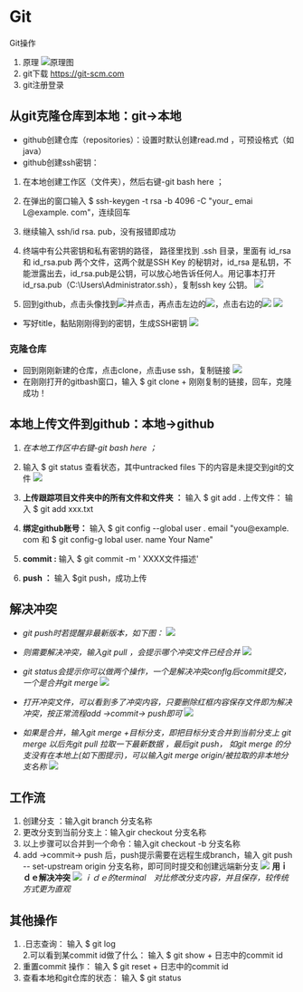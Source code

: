 # Git #
Git操作

1. 原理 
![原理图](https://www.runoob.com/wp-content/uploads/2015/02/1352126739_7909.jpg)
2. git下载
[ https://git-scm.com   ]( https://git-scm.com    "git下载")
3. git注册登录

## 从git克隆仓库到本地：git→本地 ##
 
- github创建仓库（repositories）：设置时默认创建read.md ，可预设格式（如java）
-  github创建ssh密钥：
1. 在本地创建工作区（文件夹），然后右键-git bash here ；
2. 在弹出的窗口输入 $ ssh-keygen -t rsa -b 4096 -C "your_ emai L@example. com"，连续回车
3. 继续输入 ssh/id rsa. pub，没有报错即成功 
4. 终端中有公共密钥和私有密钥的路径， 路径里找到 .ssh 目录，里面有 id_rsa 和 id_rsa.pub 两个文件，这两个就是SSH Key 的秘钥对，id_rsa 是私钥，不能泄露出去，id_rsa.pub是公钥，可以放心地告诉任何人。用记事本打开 id_rsa.pub（C:\Users\Administrator\.ssh），复制ssh key 公钥。
![](https://app.yinxiang.com/FileSharing.action?hash=1/24b6d915a59dfee89019d303e78c5419-669636)


5. 回到github，点击头像找到![](https://app.yinxiang.com/FileSharing.action?hash=1/9dac63bc74e47157ca16687ca5e99c13-1708)并点击，再点击左边的![](https://app.yinxiang.com/FileSharing.action?hash=1/919e991fa966fb22cc24474d7add34b7-2908)，点击右边的![](https://app.yinxiang.com/FileSharing.action?hash=1/889a54dc56993a9c02b1019845823d35-2570)
![](https://app.yinxiang.com/FileSharing.action?hash=1/6c9c0896c97abe12338cad63fcefdf7e-111355)


- 写好title，黏贴刚刚得到的密钥，生成SSH密钥
![](https://app.yinxiang.com/FileSharing.action?hash=1/b2c69f96a4a11a4501c94d381e255d23-142743)

### 克隆仓库 ###
- 回到刚刚新建的仓库，点击clone，点击use ssh，复制链接
![](https://app.yinxiang.com/FileSharing.action?hash=1/5aff055aef1a059451c7904967c0b36b-130705)
- 在刚刚打开的gitbash窗口，输入 $  git clone +  刚刚复制的链接，回车，克隆成功！

## 本地上传文件到github：本地→github ##

1. *在本地工作区中右键-git bash here ；*
2. 输入 $ git status  查看状态，其中untracked files 下的内容是未提交到git的文件
![](https://app.yinxiang.com/FileSharing.action?hash=1/0e9351aea39e901789609cedb9c6f0ed-652455)
3. **上传跟踪项目文件夹中的所有文件和文件夹  ：**
        输入  $ git add . 
           上传文件： 
          输入  $ git add xxx.txt
4. **绑定github账号：**
          输入 $ git config --global user . email "you@example. com 和
                  $ git config-g lobal user. name Your Name" 


5. **commit :**
          输入  $ git commit -m ' XXXX文件描述' 
6. **push ：**
          输入  $git push，成功上传

## 解决冲突 ##

- *git push时若提醒非最新版本，如下图：*
![](https://app.yinxiang.com/FileSharing.action?hash=1/c22ad78f2c500bf8969f6316bc788ec3-449038)

- *则需要解决冲突，输入git pull ，会提示哪个冲突文件已经合并*
![](https://app.yinxiang.com/FileSharing.action?hash=1/60ad616c74a135e518e5a3670e7ebed4-303478)

- *git status会提示你可以做两个操作，一个是解决冲突conflg后commit提交，一个是合并git merge*
![](https://app.yinxiang.com/FileSharing.action?hash=1/75baefef360463d84319022fd5618b71-48662)

- *打开冲突文件，可以看到多了冲突内容，只要删除红框内容保存文件即为解决冲突，按正常流程add →commit→ push即可*
![](https://app.yinxiang.com/FileSharing.action?hash=1/04c3ebd87b3f7d212730d5f2d1157326-58836)

- *如果是合并，输入git merge +目标分支，即把目标分支合并到当前分支上
git merge 以后先git pull 拉取一下最新数据 ，最后git push，
如git merge 的分支没有在本地上(如下图提示)，可以输入git merge origin/被拉取的非本地分支名称*
![](https://app.yinxiang.com/FileSharing.action?hash=1/b393cc2dc8c673f42b1c933486876ef4-12927)
## 工作流 ##
 
1. 创建分支 ：输入git branch 分支名称
2. 更改分支到当前分支上：输入gir checkout  分支名称 
3. 以上步骤可以合并到一个命令：输入git checkout -b 分支名称
4. add →commit→ push 后，push提示需要在远程生成branch，输入 git push -- set-upstream origin 分支名称，即可同时提交和创建远端新分支
![](https://app.yinxiang.com/FileSharing.action?hash=1/356425cb506d3f66c212543954c7c24a-30314)
**用ｉｄｅ解决冲突**
![](https://app.yinxiang.com/FileSharing.action?hash=1/066bc341a4468e7edbf7daeb7242711f-1244210)
*ｉｄｅ的terminal　对比修改分支内容，并且保存，较传统方式更为直观*
## 其他操作 ##
1. .日志查询：
           输入 $ git log  
2.可以看到某commit id做了什么：
           输入 $ git show + 日志中的commit id 
3. 重置commit 操作：
           输入 $ git reset  + 日志中的commit id
4. 查看本地和git仓库的状态：
           输入 $ git status